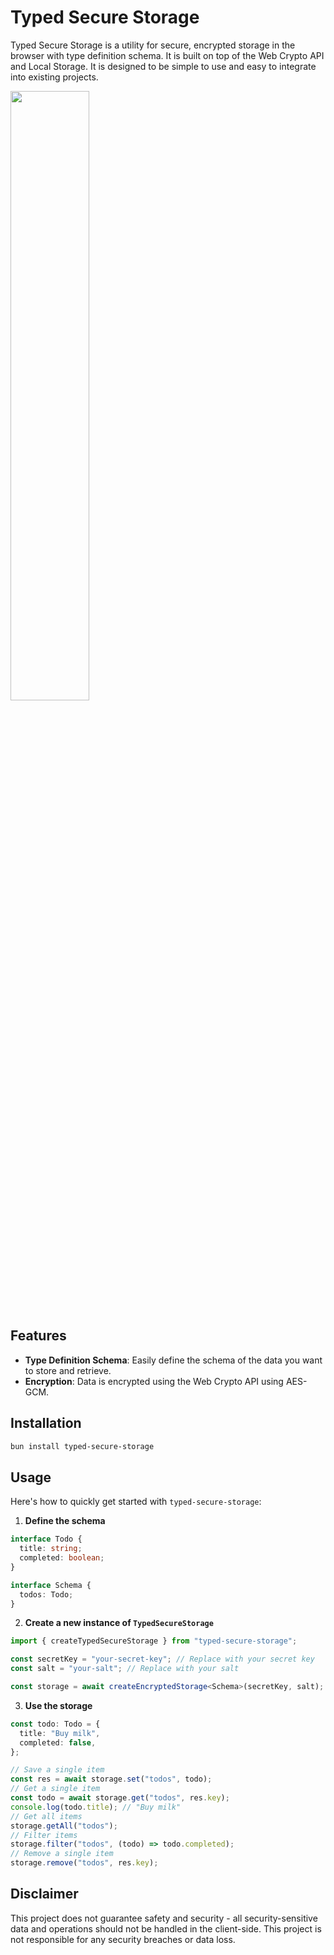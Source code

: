 # Typed Secure Storage

Typed Secure Storage is a utility for secure, encrypted storage in the browser with type definition schema. It is built on top of the Web Crypto API and Local Storage. It is designed to be simple to use and easy to integrate into existing projects.

<img src="https://github.com/bxxf/typed-secure-storage/assets/43238984/eeec9a27-74e8-4534-b066-e7f035ea08d4" width="50%">


## Features

- **Type Definition Schema**: Easily define the schema of the data you want to store and retrieve.
- **Encryption**: Data is encrypted using the Web Crypto API using AES-GCM.

## Installation

```bash
bun install typed-secure-storage
```

## Usage

Here's how to quickly get started with `typed-secure-storage`:

1. **Define the schema**

```typescript
interface Todo {
  title: string;
  completed: boolean;
}

interface Schema {
  todos: Todo;
}
```

2. **Create a new instance of `TypedSecureStorage`**

```typescript
import { createTypedSecureStorage } from "typed-secure-storage";

const secretKey = "your-secret-key"; // Replace with your secret key
const salt = "your-salt"; // Replace with your salt

const storage = await createEncryptedStorage<Schema>(secretKey, salt);
```

3. **Use the storage**

```typescript
const todo: Todo = {
  title: "Buy milk",
  completed: false,
};

// Save a single item
const res = await storage.set("todos", todo);
// Get a single item
const todo = await storage.get("todos", res.key);
console.log(todo.title); // "Buy milk"
// Get all items
storage.getAll("todos");
// Filter items
storage.filter("todos", (todo) => todo.completed);
// Remove a single item
storage.remove("todos", res.key);
```

## Disclaimer

This project does not guarantee safety and security - all security-sensitive data and operations should not be handled in the client-side. This project is not responsible for any security breaches or data loss.
